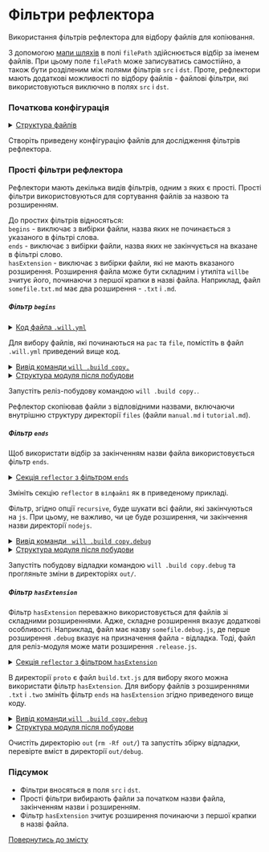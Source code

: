 # Фільтри рефлектора

Використання фільтрів рефлектора для відбору файлів для копіювання. 

З допомогою [мапи шляхів](ReflectorMapPaths.md#) в полі `filePath` здійснюється відбір за іменем файлів. При цьому поле `filePath` може записуватись самостійно, а також бути розділеним між полями фільтрів `src` i `dst`. Проте, рефлектори мають додаткові можливості по відбору файлів - файлові фільтри, які використовуються виключно в полях `src` i `dst`.  

### Початкова конфігурація    

<details>
  <summary><u>Структура файлів</u></summary>

```
fileFilters
     ├── proto
     │     ├── proto.two
     │     │     └── script.js
     │     ├── files
     │     │     ├── manual.md
     │     │     └── tutorial.md
     │     ├── build.txt.js
     │     └── package.json   
     └── .will.yml       

```

</details>

Створіть приведену конфігурацію файлів для дослідження фільтрів рефлектора.  

### Прості фільтри рефлектора  

Рефлектори мають декілька видів фільтрів, одним з яких є прості. Прості фільтри використовуються для сортування файлів за назвою та розширенням.  

До простих фільтрів відносяться:  
`begins` - виключає з вибірки файли, назва яких не починається з указаного в фільтрі слова.  
`ends` - виключає з вибірки файли, назва яких не закінчується на вказане в фільтрі слово.  
`hasExtension` - виключає з вибірки файли, які не мають вказаного розширення. Розширення файла може бути складним і утиліта `willbe` зчитує його, починаючи з першої крапки в назві файла. Наприклад, файл `somefile.txt.md` має два розширення - `.txt` i `.md`.  

##### Фільтр `begins`

<details>
  <summary><u>Код файла <code>.will.yml</code></u></summary>

```yaml

about :
  name : filters
  description : "To use reflector filter"
  version : 0.0.1

path :

  in : '.'
  out : 'out'
  proto : './proto'
  out.debug :
    path : './out/debug'
    criterion :
      debug : 1
  out.release :
    path : './out/release'
    criterion :
      debug : 0

reflector :

  reflect.copy.:
    recursive: 2
    src:
      filePath: ./proto
      begins:
        - 'pac'
        - 'file'
    dst:
      filePath: path::out.*=1
    criterion:
      debug: [ 0,1 ]

step :

  reflect.copy :
    inherit : predefined.reflect
    reflector : reflect.*
    criterion :
       debug : [ 0,1 ]

build :

  copy :
    criterion :
      debug : [ 0,1 ]
    steps :
      - reflect.*

```

</details>

Для вибору файлів, які починаються на `pac` та `file`, помістіть в файл `.will.yml` приведений вище код. 

<details>
  <summary><u>Вивід команди <code>will .build copy.</code></u></summary>

```
[user@user ~]$ will .build copy.
...
 Building copy.
   + reflect.copy. reflected 5 files /path_to_file/ : out/release <- proto in 0.416s
  Built copy. in 0.463s

```

</details>
<details>
  <summary><u>Структура модуля після побудови</u></summary>

```
fileFilters
     ├── proto
     │     ├── proto.two
     │     │     └── script.js
     │     ├── files
     │     │     ├── manual.md
     │     │     └── tutorial.md
     │     ├── build.txt.js
     │     └── package.json  
     ├── out
     │     └── release
     │            ├── files
     │            │     ├── manual.md
     │            │     └── tutorial.md
     │            └── package.json  
     └── .will.yml       

```

</details>

Запустіть реліз-побудову командою `will .build copy.`.

Рефлектор скопіював файли з відповідними назвами, включаючи внутрішню структуру директорії `files` (файли `manual.md` i `tutorial.md`).  

##### Фільтр `ends`

Щоб використати відбір за закінченням назви файла використовується фільтр `ends`.    

<details>
  <summary><u>Секція <code>reflector</code> з фільтром <code>ends</code></u></summary>

```yaml
reflector :

  reflect.copy.:
    recursive: 2
    src:
      filePath: ./proto
      ends: 'js'
    dst:
      filePath: path::out.*=1
    criterion:
      debug: [ 0,1 ]

```

</details>

Змініть секцію `reflector` в `вілфайлі` як в приведеному прикладі. 

Фільтр, згідно опції `recursive`, буде шукати всі файли, які закінчуються на `js`. При цьому, не важливо, чи це буде розширення, чи закінчення назви директорії `nodejs`.   

<details>
  <summary><u>Вивід команди <code> will .build copy.debug</code></u></summary>

```
[user@user ~]$ will .build copy.debug
...
 Building copy.debug
   + reflect.copy. reflected 4 files /path_to_file/ : out/debug <- proto in 0.316s
  Built copy. in 0.463s

```

</details>
<details>
  <summary><u>Структура модуля після побудови</u></summary>

```
fileFilters
     ├── proto
     │     ├── proto.two
     │     │     └── script.js
     │     ├── files
     │     │     ├── manual.md
     │     │     └── tutorial.md
     │     ├── build.txt.js
     │     └── package.json  
     ├── out
     │     ├── release
     │     └── debug
     │           ├── build.txt.js
     │           └── proto.two
     │                   └── script.js
     └── .will.yml       

```

</details>

Запустіть побудову відладки командою `will .build copy.debug` та прогляньте зміни в директоріях `out/`.

##### Фільтр `hasExtension`  

Фільтр `hasExtension` переважно використовується для файлів зі складними розширеннями. Адже, складне розширення вказує додаткові особливості. Наприклад, файл має назву `somefile.debug.js`, де перше розширення `.debug` вказує на призначення файла - відладка. Тоді, файл для реліз-модуля може мати розширення `.release.js`.  

<details>
  <summary><u>Секція <code>reflector</code> з фільтром <code>hasExtension</code></u></summary>

```yaml
reflector :

  reflect.copy.:
    recursive: 2
    src:
      filePath: ./proto
      hasExtension:
         - 'txt'
         - 'two'
    dst:
      filePath: path::out.*=1
    criterion:
      debug: [ 0,1 ]

```

</details>

В директорії `proto` є файл `build.txt.js` для вибору якого можна використати фільтр `hasExtension`. Для вибору файлів з розширеннями `.txt` i `.two` змініть фільтр `ends` на `hasExtension` згідно приведеного вище коду.   

<details>
  <summary><u>Вивід команди <code>will .build copy.debug</code></u></summary>

```
[user@user ~]$ will .build copy.debug
...
 Building copy.
   + reflect.copy. reflected 4 files /path_to_file/ : out/release <- proto in 0.342s
  Built copy. in 0.384s

```

</details>
<details>
  <summary><u>Структура модуля після побудови</u></summary>

```
fileFilters
     ├── proto
     │     ├── proto.two
     │     │     └── script.js
     │     ├── files
     │     │     ├── manual.md
     │     │     └── tutorial.md
     │     ├── build.txt.js
     │     └── package.json  
     ├── out
     │     └── debug
     │           ├── build.txt.js
     │           └── proto.two
     │                   └── script.js 
     └── .will.yml       

```

</details>

Очистіть директорію `out` (`rm -Rf out/`) та запустіть збірку відладки, перевірте вміст в директорії `out/debug`.

### Підсумок

- Фільтри вносяться в поля `src` і `dst`.   
- Прості фільтри вибирають файли за початком назви файла, закінченням назви і розширенням.   
- Фільтр `hasExtension` зчитує розширення починаючи з першої крапки в назві файла.

[Повернутись до змісту](../README.md#tutorials)

